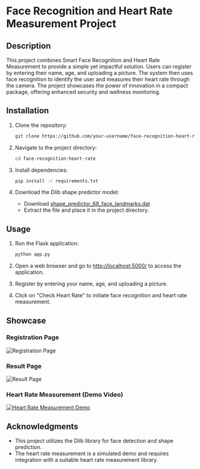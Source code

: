 # Face Recognition and Heart Rate Measurement Project

## Description
This project combines Smart Face Recognition and Heart Rate Measurement to provide a simple yet impactful solution. Users can register by entering their name, age, and uploading a picture. The system then uses face recognition to identify the user and measures their heart rate through the camera. The project showcases the power of innovation in a compact package, offering enhanced security and wellness monitoring.

## Installation
1. Clone the repository:
   ```bash
   git clone https://github.com/your-username/face-recognition-heart-rate.git
   ```

2. Navigate to the project directory:
   ```bash
   cd face-recognition-heart-rate
   ```

3. Install dependencies:
   ```bash
   pip install -r requirements.txt
   ```

4. Download the Dlib shape predictor model:
   - Download [shape_predictor_68_face_landmarks.dat](http://dlib.net/files/shape_predictor_68_face_landmarks.dat.bz2)
   - Extract the file and place it in the project directory.

## Usage
1. Run the Flask application:
   ```bash
   python app.py
   ```

2. Open a web browser and go to [http://localhost:5000/](http://localhost:5000/) to access the application.

3. Register by entering your name, age, and uploading a picture.

4. Click on "Check Heart Rate" to initiate face recognition and heart rate measurement.

## Showcase
### Registration Page
![Registration Page](images/registration_page.png)

### Result Page
![Result Page](images/result_page.png)

### Heart Rate Measurement (Demo Video)
[![Heart Rate Measurement Demo](https://img.youtube.com/vi/YOUR_VIDEO_ID/0.jpg)](https://www.youtube.com/watch?v=YOUR_VIDEO_ID)

## Acknowledgments
- This project utilizes the Dlib library for face detection and shape prediction.
- The heart rate measurement is a simulated demo and requires integration with a suitable heart rate measurement library.

